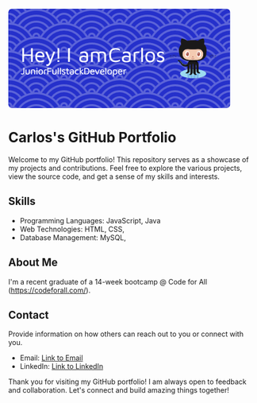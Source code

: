 ![Header](./github-header-image.png)

# Carlos's GitHub Portfolio

Welcome to my GitHub portfolio! This repository serves as a showcase of my projects and contributions. Feel free to explore the various projects, view the source code, and get a sense of my skills and interests.
<!--
## Projects

### Project 1: [Project Name](Link to Project)

![Project Image/Logo](Link to Image)

Brief description of the project. Highlight key features and technologies used. Provide a link to the project for further exploration.

### Project 2: [Project Name](Link to Project)

![Project Image/Logo](Link to Image)

Brief description of the project. Highlight key features and technologies used. Provide a link to the project for further exploration.

### ...

(Add more projects as necessary)

## Contributions

List any significant contributions you've made to open-source projects or collaborations with others.

- [Contribution Name 1](Link to Contribution)
- [Contribution Name 2](Link to Contribution)
- ...
-->
## Skills

- Programming Languages: JavaScript, Java
- Web Technologies: HTML, CSS, <!--React.js-->
- Database Management: MySQL, <!-- MongoDB -->

## About Me

I'm a recent graduate of a 14-week bootcamp @ Code for All (https://codeforall.com/).
<!--
Briefly introduce yourself, your background, and your interests. Include any relevant details that showcase your passion for coding and technology.
-->
## Contact

Provide information on how others can reach out to you or connect with you.

- Email: [Link to Email](cmbvgalvao@gmail.com)
- LinkedIn: [Link to LinkedIn](https://www.linkedin.com/in/carlosgalvao13/)
<!--
## License

Specify the license for your projects if applicable. Choose an appropriate open-source license.

---
-->
Thank you for visiting my GitHub portfolio! I am always open to feedback and collaboration. Let's connect and build amazing things together!



<!--

### Hi there 👋
I'm Carlos from Portugal
I'm a recent graduate of a 14-week bootcamp @ Code for All (https://codeforall.com/).
-->


<!--
**cmbvgalvao/cmbvgalvao** is a ✨ _special_ ✨ repository because its `README.md` (this file) appears on your GitHub profile.

Here are some ideas to get you started:

- 🔭 I’m currently working on ...
- 🌱 I’m currently learning ...
- 👯 I’m looking to collaborate on ...
- 🤔 I’m looking for help with ...
- 💬 Ask me about ...
- 📫 How to reach me: ...
- 😄 Pronouns: ...
- ⚡ Fun fact: ...
-->
